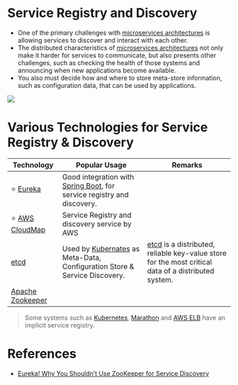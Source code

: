 # Service Registry and Discovery
- One of the primary challenges with [microservices architectures](../Readme.md) is allowing services to discover and interact with each other. 
- The distributed characteristics of [microservices architectures](../Readme.md) not only make it harder for services to communicate, but also presents other challenges, such as checking the health of those systems and announcing when new applications become available. 
- You also must decide how and where to store meta-store information, such as configuration data, that can be used by applications.

![](https://microservices.io/i/servicediscovery/client-side-discovery.jpg)

# Various Technologies for Service Registry & Discovery

| Technology                                                                                                            | Popular Usage                                                                                                                                         | Remarks                                                                                                                 |
|-----------------------------------------------------------------------------------------------------------------------|-------------------------------------------------------------------------------------------------------------------------------------------------------|-------------------------------------------------------------------------------------------------------------------------|
| :star: [Eureka](Eureka.md)                                                                                            | Good integration with [Spring Boot](../../../6_ProgrammingLanguages/2_Java/SpringBootAndMicroServices/README.md), for service registry and discovery. |                                                                                                                         |                                                                                                                       |
| :star: [AWS CloudMap](../../../2_AWSComponents/1_NetworkingAndContentDelivery/2_ApplicationNetworking/AWSCloudMap.md) | Service Registry and discovery service by AWS                                                                                                         |                                                                                                                         |
| [etcd](../../7_ClusterCoordinationService/etcd.md)                                                                    | Used by [Kubernates](../../6_ContainerOrchestrationServices/Kubernates.md) as Meta-Data, Configuration Store & Service Discovery.                     | [etcd](https://etcd.io/) is a distributed, reliable key-value store for the most critical data of a distributed system. |
| [Apache Zookeeper](../../7_ClusterCoordinationService/ApacheZookeeper.md)                                             |                                                                                                                                                       |                                                                                                                         |

> Some systems such as [Kubernetes](../../6_ContainerOrchestrationServices/Kubernates.md), [Marathon](../../6_ContainerOrchestrationServices/ApacheMarathon&Mesos.md) and [AWS ELB](../../../2_AWSComponents/1_NetworkingAndContentDelivery/2_ApplicationNetworking/ElasticLoadBalancer/Readme.md) have an implicit service registry.

# References
- [Eureka! Why You Shouldn’t Use ZooKeeper for Service Discovery](https://medium.com/knerd/eureka-why-you-shouldnt-use-zookeeper-for-service-discovery-4932c5c7e764)
